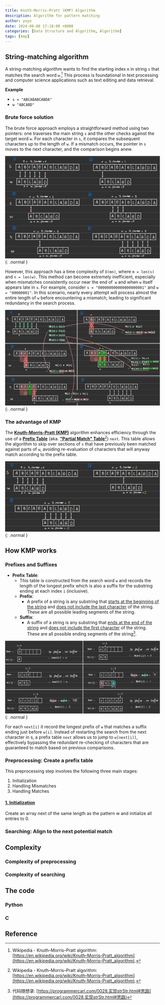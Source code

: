 ```yaml
---
title: Knuth-Morris-Pratt (KMP) Algorithm
description: Algorithm for pattern matching
author: yoyo
date: 2024-08-08 17:18:00 +0800
categories: [Data Structure and Algorithm, Algorithm]
tags: [kmp]
---
```


## String-matching algorithm

A string-matching algorithm wants to find the starting index `m` in string `s` that matches the search word `w`.[^wiki] This process is foundational in text processing and computer science applications such as text editing and data retrieval.

**Example**
  - `s = "ABCABABCABDA"`
  - `w "ABCABD"`

### Brute force solution

The brute force approach employs a straightforward method using two pointers: one traverses the main string `s` and the other checks against the target word `w`. For each character in `s`, it compares the subsequent characters up to the length of `w`. If a mismatch occurs, the pointer in `s` moves to the next character, and the comparison begins anew.

![Desktop View](/assets/image/algorithm/kmp/string-matching-algorithm-1.jpeg){: .normal }

However, this approach has a time complexity of `O(mn)`, where `m = len(s)` and `n = len(w)`. This method can become extremely inefficient, especially when mismatches consistently occur near the end of` w` and when `w` itself appears late in `s`. For example, consider `s = "000000000000000000001"` and `w = "00000001"`. In this scenario, nearly every attempt will process almost the entire length of `w` before encountering a mismatch, leading to significant redundancy in the search process.

![Desktop View](/assets/image/algorithm/kmp/string-matching-algorithm-2.jpeg){: .normal }

### The advantage of KMP

The **<ins>Knuth-Morris-Pratt (KMP)</ins>** algorithm enhances efficiency through the use of a **<ins>Prefix Table</ins>** (aka. **<ins>"Partial Match" Table</ins>**[^wiki]) `next`. This table allows the algorithm to skip over sections of `s` that have previously been matched against parts of `w`, avoiding re-evaluation of characters that will anyway match according to the prefix table.

![Desktop View](/assets/image/algorithm/kmp/string-matching-algorithm-3.jpeg){: .normal }

## How KMP works

### Prefixes and Suffixes
  - **Prefix Table**:
    - This table is constructed from the search word `w` and records the length of the longest prefix which is also a suffix for the substring ending at each index `i` (inclusive).
    - **Prefix**:
      - A prefix of a string is any substring that <ins>starts at the beginning of the string</ins> and <ins>does not include the last character</ins> of the string. These are all possible leading segments of the string.
    - **Suffix**:
      - A suffix of a string is any substring that <ins>ends at the end of the string</ins> and <ins>does not include the first character</ins> of the string. These are all possible ending segments of the string[^dmsxl].

![Desktop View](/assets/image/algorithm/kmp/how-kmp-works-1.jpeg){: .normal } 

For each `next[i]` it record the longest prefix of `w` that matches a suffix ending just before `w[i]`. Instead of restarting the search from the next character in s, a prefix table `next` allows us to jump to `w[next[i]]`, effectively bypassing the redundant re-checking of characters that are guaranteed to match based on previous comparisons. 

### Preprocessing: Create a prefix table

This preprocessing step involves the following three main stages:
  1. Initialization
  2. Handling Mismatches
  3. Handling Matches

#### <ins>1. Initialization</ins>

Create an array next of the same length as the pattern w and initialize all entries to 0.


### Searching: Align to the next potential match

## Complexity

### Complexity of preprocessing

### Complexity of searching

## The code

### Python

### C


## Reference

[^wiki]: Wikipedia - Knuth–Morris–Pratt algorithm:[https://en.wikipedia.org/wiki/Knuth–Morris–Pratt_algorithm](https://en.wikipedia.org/wiki/Knuth–Morris–Pratt_algorithm).
[^dmsxl]: 代码随想录: [https://programmercarl.com/0028.实现strStr.html#思路](https://programmercarl.com/0028.实现strStr.html#思路)

